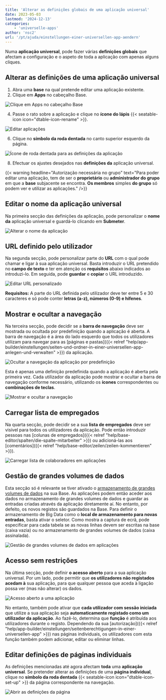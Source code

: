 ```yaml
---
title: 'Alterar as definições globais de uma aplicação universal'
date: 2023-05-03
lastmod: '2024-12-13'
categories:
    - 'universelle-apps'
author: 'nsc2'
url: '/pt/ajuda/einstellungen-einer-universellen-app-aendern'
---
```


Numa **aplicação universal**, pode fazer várias **definições globais** que afectam a configuração e o aspeto de toda a aplicação com apenas alguns cliques.

## Alterar as definições de uma aplicação universal

1. Abra uma **base** na qual pretende editar uma aplicação existente.
2. Clique em **Apps** no cabeçalho Base.

![Clique em Apps no cabeçalho Base](images/click-apps-in-the-base-header.jpg)

4. Passe o rato sobre a aplicação e clique no **ícone do lápis** {{< seatable-icon icon="dtable-icon-rename" >}}.

![Editar aplicações](images/Apps-bearbeiten.png)

6. Clique no **símbolo da roda dentada** no canto superior esquerdo da página.

![Ícone de roda dentada para as definições da aplicação](images/Zahnrad-Symbol-fuer-App-Einstellungen.png)

8. Efectuar os ajustes desejados nas **definições da** aplicação universal.

{{< warning  headline="Autorização necessária no grupo"  text="Para poder editar uma aplicação, tem de ser o **proprietário** ou **administrador do grupo** em que a **base** subjacente se encontra. **Os membros** simples **do grupo** só podem ver e utilizar as aplicações." />}}

## Editar o nome da aplicação universal

Na primeira secção das definições da aplicação, pode personalizar o **nome da** aplicação universal e guardá-lo clicando em **Submeter**.

![Alterar o nome da aplicação](images/Change-app-name.png)

## URL definido pelo utilizador

Na segunda secção, pode personalizar parte do **URL** com o qual pode chamar e ligar à sua aplicação universal. Basta introduzir o URL pretendido no **campo de texto** e ter em atenção os **requisitos** abaixo indicados ao introduzi-lo. Em seguida, pode **guardar** e **copiar** o URL introduzido.

![Editar URL personalizado](images/Edit-custom-URL.png)

**Requisitos:** A parte do URL definida pelo utilizador deve ter entre 5 e 30 caracteres e só pode conter **letras (a-z), números (0-9) e hífenes**.

## Mostrar e ocultar a navegação

Na terceira secção, pode decidir se a **barra de navegação** deve ser mostrada ou ocultada por predefinição quando a aplicação é aberta. A barra de navegação é a área do lado esquerdo que todos os utilizadores utilizam para navegar para as [páginas e pastas]({{< relref "help/app-builder/einstellungen/seiten-und-ordner-in-einer-universellen-app-anlegen-und-verwalten" >}}) da aplicação.

![Ocultar a navegação da aplicação por predefinição](images/Hide-app-navigation-by-default.png)

Esta é apenas uma definição predefinida quando a aplicação é aberta pela primeira vez. Cada utilizador da aplicação pode mostrar e ocultar a barra de navegação conforme necessário, utilizando os **ícones** correspondentes ou **combinações de teclas**.

![Mostrar e ocultar a navegação](images/Hide-and-show-navigation.gif)

## Carregar lista de empregados

Na quarta secção, pode decidir se a sua **lista de empregados** deve ser visível para todos os utilizadores da aplicação. Pode então introduzir pessoas nas [colunas de empregados]({{< relref "help/base-editor/spalten/die-spalte-mitarbeiter" >}}) ou adicioná-las aos [comentários]({{< relref "help/base-editor/zeilen/zeilen-kommentieren" >}}).

![Carregar lista de colaboradores em aplicações](images/Load-collaborator-list-in-apps.png)

## Gestão de grandes volumes de dados

Esta secção só é relevante se tiver ativado o [armazenamento de grandes volumes de dados](https://seatable.io/pt/docs/big-data/aktivieren-des-big-data-backends-in-einer-base/) na sua Base. As aplicações podem então aceder aos dados no armazenamento de grandes volumes de dados e guardar as entradas criadas através da aplicação diretamente aí. No entanto, por defeito, os novos registos são guardados na Base. Para definir o armazenamento de Big Data como o **local de armazenamento para novas entradas**, basta ativar o seletor. Como mostra a captura de ecrã, pode especificar para cada tabela se as novas linhas devem ser escritas na base (caixa vazia) ou no armazenamento de grandes volumes de dados (caixa assinalada).

![Gestão de grandes volumes de dados em aplicações](images/Big-data-management-in-apps.png)

## Acesso sem restrições

Na última secção, pode definir **o acesso aberto** para a sua aplicação universal. Por um lado, pode permitir que **os utilizadores não registados acedam à** sua aplicação, para que qualquer pessoa que aceda à ligação possa ver (mas não alterar) os dados.

![Acesso aberto a uma aplicação](images/Open-access-to-an-app.png)

No entanto, também pode ativar que **cada utilizador com sessão iniciada** que utilize a sua aplicação seja **automaticamente registado como um utilizador da aplicação**. Ao fazê-lo, determina que **função** é atribuída aos utilizadores durante o registo. Dependendo da sua [autorização]({{< relref "help/app-builder/einstellungen/seitenberechtigungen-in-einer-universellen-app" >}}) nas páginas individuais, os utilizadores com esta função também podem adicionar, editar ou eliminar linhas.

## Editar definições de páginas individuais

As definições mencionadas até agora afectam **toda** uma **aplicação universal**. Se pretender alterar as definições de uma **página individual**, clique no **símbolo da roda dentada** {{< seatable-icon icon="dtable-icon-set-up" >}} da página correspondente na navegação.

![Abrir as definições da página](images/page-permissions-universal-app.png)
